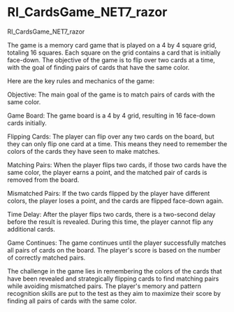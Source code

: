 # RI_CardsGame_NET7_razor
RI_CardsGame_NET7_razor


The game is a memory card game that is played on a 4 by 4 square grid, totaling 16 squares. Each square on the grid contains a card that is initially face-down. The objective of the game is to flip over two cards at a time, with the goal of finding pairs of cards that have the same color.

Here are the key rules and mechanics of the game:

Objective: The main goal of the game is to match pairs of cards with the same color.

Game Board: The game board is a 4 by 4 grid, resulting in 16 face-down cards initially.

Flipping Cards: The player can flip over any two cards on the board, but they can only flip one card at a time. This means they need to remember the colors of the cards they have seen to make matches.

Matching Pairs: When the player flips two cards, if those two cards have the same color, the player earns a point, and the matched pair of cards is removed from the board.

Mismatched Pairs: If the two cards flipped by the player have different colors, the player loses a point, and the cards are flipped face-down again.

Time Delay: After the player flips two cards, there is a two-second delay before the result is revealed. During this time, the player cannot flip any additional cards.

Game Continues: The game continues until the player successfully matches all pairs of cards on the board. The player's score is based on the number of correctly matched pairs.

The challenge in the game lies in remembering the colors of the cards that have been revealed and strategically flipping cards to find matching pairs while avoiding mismatched pairs. The player's memory and pattern recognition skills are put to the test as they aim to maximize their score by finding all pairs of cards with the same color.
